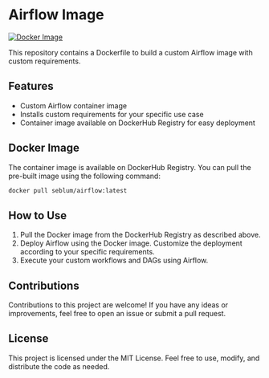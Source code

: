# Airflow Image

[![Docker Image](https://img.shields.io/docker/pulls/seblum/airflow.svg)](https://hub.docker.com/r/seblum/airflow)

This repository contains a Dockerfile to build a custom Airflow image with custom requirements.

## Features

- Custom Airflow container image
- Installs custom requirements for your specific use case
- Container image available on DockerHub Registry for easy deployment

## Docker Image

The container image is available on DockerHub Registry. You can pull the pre-built image using the following command:

```bash
docker pull seblum/airflow:latest
```

## How to Use
1. Pull the Docker image from the DockerHub Registry as described above.
2. Deploy Airflow using the Docker image. Customize the deployment according to your specific requirements.
3. Execute your custom workflows and DAGs using Airflow.

## Contributions
Contributions to this project are welcome! If you have any ideas or improvements, feel free to open an issue or submit a pull request.

## License
This project is licensed under the MIT License. Feel free to use, modify, and distribute the code as needed.


